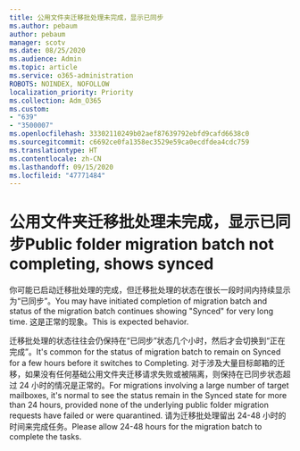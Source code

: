 ```yaml
---
title: 公用文件夹迁移批处理未完成，显示已同步
ms.author: pebaum
author: pebaum
manager: scotv
ms.date: 08/25/2020
ms.audience: Admin
ms.topic: article
ms.service: o365-administration
ROBOTS: NOINDEX, NOFOLLOW
localization_priority: Priority
ms.collection: Adm_O365
ms.custom:
- "639"
- "3500007"
ms.openlocfilehash: 33302110249b02aef87639792ebfd9cafd6638c0
ms.sourcegitcommit: c6692ce0fa1358ec3529e59ca0ecdfdea4cdc759
ms.translationtype: HT
ms.contentlocale: zh-CN
ms.lasthandoff: 09/15/2020
ms.locfileid: "47771484"
---
```

# <a name="public-folder-migration-batch-not-completing-shows-synced"></a><span data-ttu-id="b366c-102">公用文件夹迁移批处理未完成，显示已同步</span><span class="sxs-lookup"><span data-stu-id="b366c-102">Public folder migration batch not completing, shows synced</span></span>

<span data-ttu-id="b366c-103">你可能已启动迁移批处理的完成，但迁移批处理的状态在很长一段时间内持续显示为“已同步”。</span><span class="sxs-lookup"><span data-stu-id="b366c-103">You may have initiated completion of migration batch and status of the migration batch continues showing "Synced" for very long time.</span></span> <span data-ttu-id="b366c-104">这是正常的现象。</span><span class="sxs-lookup"><span data-stu-id="b366c-104">This is expected behavior.</span></span>

<span data-ttu-id="b366c-105">迁移批处理的状态往往会仍保持在“已同步”状态几个小时，然后才会切换到“正在完成”。</span><span class="sxs-lookup"><span data-stu-id="b366c-105">It's common for the status of migration batch to remain on Synced for a few hours before it switches to Completing.</span></span> <span data-ttu-id="b366c-106">对于涉及大量目标邮箱的迁移，如果没有任何基础公用文件夹迁移请求失败或被隔离，则保持在已同步状态超过 24 小时的情况是正常的。</span><span class="sxs-lookup"><span data-stu-id="b366c-106">For migrations involving a large number of target mailboxes, it's normal to see the status remain in the Synced state for more than 24 hours, provided none of the underlying public folder migration requests have failed or were quarantined.</span></span> <span data-ttu-id="b366c-107">请为迁移批处理留出 24-48 小时的时间来完成任务。</span><span class="sxs-lookup"><span data-stu-id="b366c-107">Please allow 24-48 hours for the migration batch to complete the tasks.</span></span>
